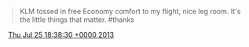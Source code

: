 > KLM tossed in free Economy comfort to my flight, nice leg room\. It's the little things that matter\. \#thanks

<img src="../../media/tweet.ico" width="12" /> [Thu Jul 25 18:38:30 +0000 2013](https://twitter.com/DromerDenker/status/360469121684611074)
